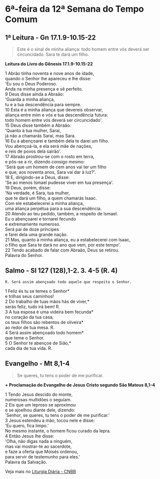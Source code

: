 # 6ª-feira da 12ª Semana do Tempo Comum

## 1ª Leitura - Gn 17.1.9-10.15-22

> Este é o sinal de minha aliança: todo homem entre vós deverá ser circuncidado. Sara te dará um filho.

**Leitura do Livro do Gênesis 17.1.9-10.15-22**

1 Abrão tinha noventa e nove anos de idade,   
 quando o Senhor lhe apareceu e lhe disse:   
 'Eu sou o Deus Poderoso.   
 Anda na minha presença e sê perfeito.   
9 Deus disse ainda a Abraão:   
 'Guarda a minha aliança,   
 tu e a tua descendência para sempre.   
10 Esta é a minha aliança que devereis observar,   
 aliança entre mim e vós e tua descendência futura:   
 todo homem entre vós deverá ser circuncidado'.   
15 Deus disse também a Abraão:   
 'Quanto à tua mulher, Sarai,   
 já não a chamarás Sarai, mas Sara.   
16 Eu a abençoarei e também dela te darei um filho.   
 Vou abençoá-la, e ela será mãe de nações,   
 e reis de povos dela sairão'.   
17 Abraão prostrou-se com o rosto em terra,   
 e pôs-se a rir, dizendo consigo mesmo:   
 'Será que um homem de cem anos vai ter um filho   
 e que, aos noventa anos, Sara vai dar à luz?'.   
18 E, dirigindo-se a Deus, disse:   
 'Se ao menos Ismael pudesse viver em tua presença'.   
19 Deus, porém, disse:   
 'Na verdade, é Sara, tua mulher,   
 que te dará um filho, a quem chamarás Isaac.   
 Com ele estabelecerei a minha aliança,   
 uma aliança perpétua para a sua descendência.   
20 Atendo ao teu pedido, também, a respeito de Ismael.   
 Eu o abençoarei e tornarei fecundo   
 e extremamente numeroso.   
 Será pai de doze príncipes   
 e farei dela uma grande nação.   
21 Mas, quanto à minha aliança, eu a estabelecerei com Isaac,   
 o filho que Sara te dará no ano que vem, por este tempo'.   
22 Tendo acabado de falar com Abraão, Deus se retirou.   
 Palavra do Senhor.

## Salmo - Sl 127 (128),1-2. 3. 4-5 (R. 4)

`R. Será assim abençoado todo aquele que respeita o Senhor.`

1 Feliz és tu se temes o Senhor*   
 e trilhas seus caminhos!   
2 Do trabalho de tuas mãos hás de viver,*   
 serás feliz, tudo irá bem! R.       
3 A tua esposa é uma videira bem fecunda*   
 no coração da tua casa;   
 os teus filhos são rebentos de oliveira*   
 ao redor de tua mesa. R.       
4 Será assim abençoado todo homem*   
 que teme o Senhor.   
5 O Senhor te abençoe de Sião,*   
 cada dia de tua vida. R.

## Evangelho - Mt 8,1-4

> Se queres, tu tens o poder de me purificar.

**+ Proclamação do Evangelho de Jesus Cristo segundo São Mateus  8,1-4**

1 Tendo Jesus descido do monte,   
 numerosas multidões o seguiam.   
2 Eis que um leproso se aproximou   
 e se ajoelhou  diante dele, dizendo:   
 'Senhor, se queres, tu tens o poder de me purificar.'   
3 Jesus estendeu a mão, tocou nele e disse:   
 'Eu quero, fica limpo.'   
 No mesmo instante, o homem ficou curado da lepra.   
4 Então Jesus lhe disse:   
 'Olha, não digas nada a ninguém,   
 mas vai mostrar-te ao sacerdote,   
 e faze a oferta que Moisés ordenou,   
 para servir de testemunho para eles.'   
 Palavra da Salvação.

Veja mais no [Liturgia Diária - CNBB](http://liturgiadiaria.cnbb.org.br/app/user/user/UserView.php?ano=2017&mes=6&dia=30)